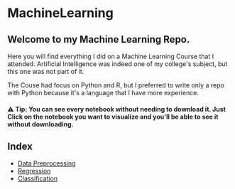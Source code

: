 # MachineLearning


## Welcome to my Machine Learning Repo.
Here you will find everything I did on a Machine Learning Course that I attended.
Artificial Intelligence was indeed one of my college's subject, but this one was not part of it.

The Couse had focus on Python and R, but I preferred to write only a repo with Python because it's a language that I have more experience.

#### ⚠️ Tip: You can see every notebook without needing to download it. Just Click on the notebook you want to visualize and you'll be able to see it without downloading.

## Index
 - <a href="https://github.com/janpeter123/MachineLearning/tree/main/Data%20Preprocessing"> Data Preprocessing </a>
 - <a href="https://github.com/janpeter123/MachineLearning/tree/main/Regression"> Regression </a>
 - <a href="https://github.com/janpeter123/MachineLearning/tree/main/Classification"> Classification </a>
